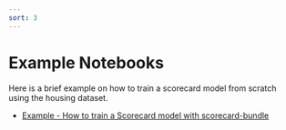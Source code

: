 ```yaml
---
sort: 3
---
```


# Example Notebooks

Here is a brief example on how to train a scorecard model from scratch using the housing dataset.

- [Example - How to train a Scorecard model with scorecard-bundle](https://link.zhihu.com/?target=https%3A//github.com/Lantianzz/Scorecard-Bundle/blob/master/examples/%5BExample%5D%20Build%20a%20scorecard%20with%20high%20explainability%20and%20good%20predictability%20with%20Scorecard-Bundle.ipynb)